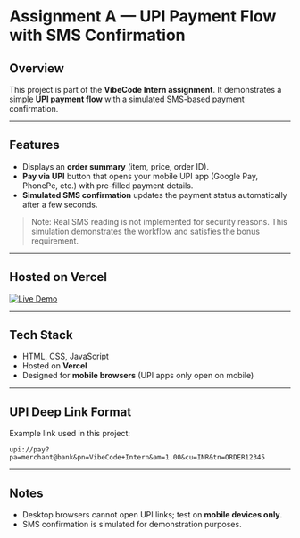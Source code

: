# Assignment A — UPI Payment Flow with SMS Confirmation

## Overview

This project is part of the **VibeCode Intern assignment**.
It demonstrates a simple **UPI payment flow** with a simulated SMS-based payment confirmation.

---

## Features

* Displays an **order summary** (item, price, order ID).
* **Pay via UPI** button that opens your mobile UPI app (Google Pay, PhonePe, etc.) with pre-filled payment details.
* **Simulated SMS confirmation** updates the payment status automatically after a few seconds.

> Note: Real SMS reading is not implemented for security reasons. This simulation demonstrates the workflow and satisfies the bonus requirement.

---

## Hosted on Vercel 

[![Live Demo](https://img.shields.io/badge/Live-Demo-brightgreen?style=flat-square)](https://vibe-coding-intern-assignment.vercel.app/)

---

## Tech Stack

* HTML, CSS, JavaScript
* Hosted on **Vercel**
* Designed for **mobile browsers** (UPI apps only open on mobile)

---



## UPI Deep Link Format

Example link used in this project:

```
upi://pay?pa=merchant@bank&pn=VibeCode+Intern&am=1.00&cu=INR&tn=ORDER12345
```


---

## Notes

* Desktop browsers cannot open UPI links; test on **mobile devices only**.
* SMS confirmation is simulated for demonstration purposes.
